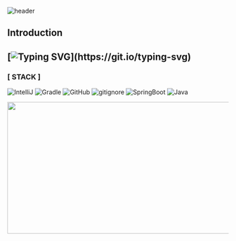 ![header](https://capsule-render.vercel.app/api?type=waving&color=auto&height=300&section=header&text=River's%20develop&fontSize=90&fontColor=FFFFFF) 

<h2>Introduction</h2>

## [![Typing SVG](https://readme-typing-svg.demolab.com?font=Press+Start+2P&pause=1000&color=000000&background=0D0CFF00&width=1000&lines=The+Development+Space+of+the+%22River%22;Don't+be+surprised.+I'm+studying.)](https://git.io/typing-svg)

### [ STACK ]
![IntelliJ](https://img.shields.io/badge/IntelliJ_IDEA-222326.svg?style=for-the-badge&logo=intellij-idea&logoColor=white) 
![Gradle](https://img.shields.io/badge/Gradle-02303a?style=for-the-badge&logo=gradle&logoColor=white) 
![GitHub](https://img.shields.io/badge/GitHub-100000?style=for-the-badge&logo=github&logoColor=white) 
![gitignore](https://img.shields.io/badge/gitignore.io-204ECF?style=for-the-badge&logo=gitignore.io&logoColor=white)
![SpringBoot](https://img.shields.io/badge/SpringBoot-6db33f?style=for-the-badge&logo=springboot&logoColor=white) 
![Java](https://img.shields.io/badge/Java-ED8B00?style=for-the-badge&logo=openjdk&logoColor=white)

<a href="https://github.com/devxb/gitanimals">
<img
  src="https://render.gitanimals.org/farms/hankang67"
  width="1000"
  height="300"
/>
</a>



